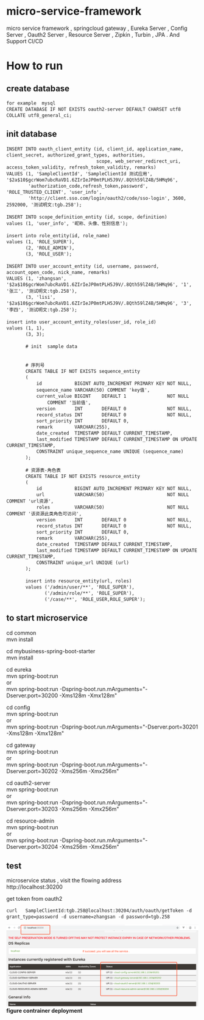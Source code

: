 # micro-service-framework
micro service framework , springcloud gateway , Eureka Server , Config Server , Oauth2 Server , Resource Server , Zipkin , Turbin , JPA .  And Support CI/CD

# How to run  
## create database
```  
for example  mysql  
CREATE DATABASE IF NOT EXISTS oauth2-server DEFAULT CHARSET utf8 COLLATE utf8_general_ci;
```
## init database  
```
INSERT INTO oauth_client_entity (id, client_id, application_name, client_secret, authorized_grant_types, authorities,
                                 scope, web_server_redirect_uri, access_token_validity, refresh_token_validity, remarks)
VALUES (1, 'SampleClientId', 'SampleClientId 测试应用', '$2a$10$gcrWom7ubcRaVD1.6ZIrIeJP0mtPLH5J9V/.8Qth59lZ4B/5HMq96',
        'authorization_code,refresh_token,password', 'ROLE_TRUSTED_CLIENT', 'user_info',
        'http://client.sso.com/login/oauth2/code/sso-login', 3600, 2592000, '测试明文:tgb.258');

INSERT INTO scope_definition_entity (id, scope, definition)
values (1, 'user_info', '昵称、头像、性别信息');

insert into role_entity(id, role_name)
values (1, 'ROLE_SUPER'),
       (2, 'ROLE_ADMIN'),
       (3, 'ROLE_USER');

INSERT INTO user_account_entity (id, username, password, account_open_code, nick_name, remarks)
VALUES (1, 'zhangsan', '$2a$10$gcrWom7ubcRaVD1.6ZIrIeJP0mtPLH5J9V/.8Qth59lZ4B/5HMq96', '1', '张三', '测试明文:tgb.258'),
       (3, 'lisi', '$2a$10$gcrWom7ubcRaVD1.6ZIrIeJP0mtPLH5J9V/.8Qth59lZ4B/5HMq96', '3', '李四', '测试明文:tgb.258');

insert into user_account_entity_roles(user_id, role_id)
values (1, 1),
       (3, 3);

       # init  sample data


       # 序列号
       CREATE TABLE IF NOT EXISTS sequence_entity
       (
           id            BIGINT AUTO_INCREMENT PRIMARY KEY NOT NULL,
           sequence_name VARCHAR(50) COMMENT 'key值',
           current_value BIGINT    DEFAULT 1               NOT NULL
               COMMENT '当前值',
           version       INT       DEFAULT 0               NOT NULL,
           record_status INT       DEFAULT 0               NOT NULL,
           sort_priority INT       DEFAULT 0,
           remark        VARCHAR(255),
           date_created  TIMESTAMP DEFAULT CURRENT_TIMESTAMP,
           last_modified TIMESTAMP DEFAULT CURRENT_TIMESTAMP ON UPDATE CURRENT_TIMESTAMP,
           CONSTRAINT unique_sequence_name UNIQUE (sequence_name)
       );

       # 资源表-角色表
       CREATE TABLE IF NOT EXISTS resource_entity
       (
           id            BIGINT AUTO_INCREMENT PRIMARY KEY NOT NULL,
           url           VARCHAR(50)                       NOT NULL COMMENT 'url资源',
           roles         VARCHAR(50)                       NOT NULL COMMENT '该资源此类角色可访问',
           version       INT       DEFAULT 0               NOT NULL,
           record_status INT       DEFAULT 0               NOT NULL,
           sort_priority INT       DEFAULT 0,
           remark        VARCHAR(255),
           date_created  TIMESTAMP DEFAULT CURRENT_TIMESTAMP,
           last_modified TIMESTAMP DEFAULT CURRENT_TIMESTAMP ON UPDATE CURRENT_TIMESTAMP,
           CONSTRAINT unique_url UNIQUE (url)
       );

       insert into resource_entity(url, roles)
       values ('/admin/user/**', 'ROLE_SUPER'),
              ('/admin/role/**', 'ROLE_SUPER'),
              ('/case/**', 'ROLE_USER,ROLE_SUPER');
```

## to start microservice
cd common  
mvn install  

cd mybusiness-spring-boot-starter  
mvn install  

cd eureka  
mvn spring-boot:run   
or   
mvn spring-boot:run  -Dspring-boot.run.mArguments="-Dserver.port=30200 -Xms128m -Xmx128m"  

cd config  
mvn spring-boot:run   
or   
mvn spring-boot:run  -Dspring-boot.run.mArguments="-Dserver.port=30201 -Xms128m -Xmx128m"  

cd gateway  
mvn spring-boot:run  
or  
mvn spring-boot:run  -Dspring-boot.run.mArguments="-Dserver.port=30202 -Xms256m -Xmx256m"  


cd oauth2-server  
mvn spring-boot:run  
or  
mvn spring-boot:run  -Dspring-boot.run.mArguments="-Dserver.port=30203 -Xms256m -Xmx256m"  


cd resource-admin    
mvn spring-boot:run  
or   
mvn spring-boot:run  -Dspring-boot.run.mArguments="-Dserver.port=30204 -Xms256m -Xmx256m"  


## test  
microservice status , visit the flowing address    
http://localhost:30200  

get token from oauth2  
```
curl   SampleClientId:tgb.258@localhost:30204/auth/oauth/getToken -d grant_type=password -d username=zhangsan -d password=tgb.258
```

![k8s](eureka.png)  
                                **figure contrainer deployment**   
